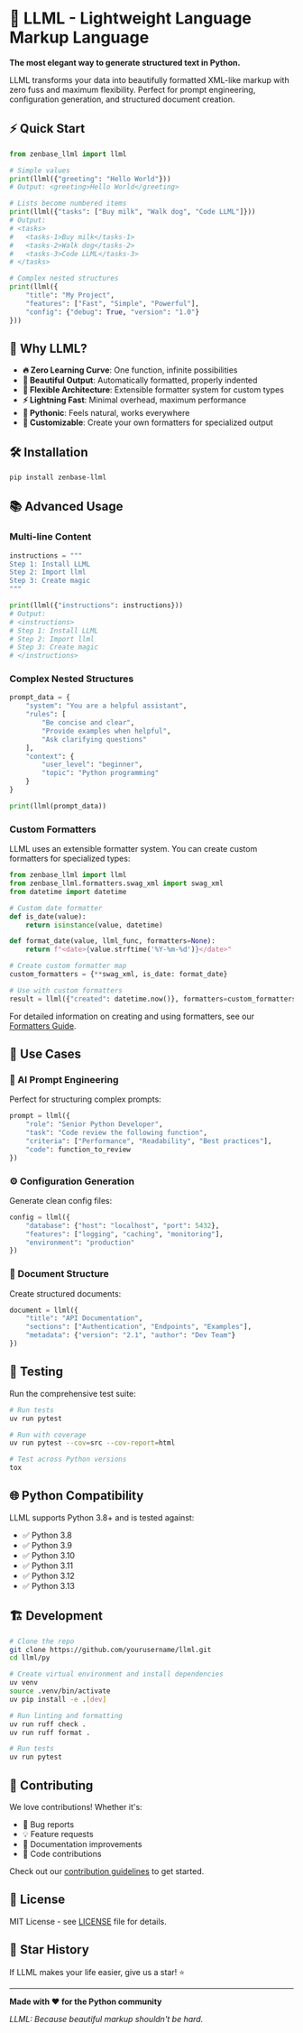# 🚀 LLML - Lightweight Language Markup Language

**The most elegant way to generate structured text in Python.**

LLML transforms your data into beautifully formatted XML-like markup with zero fuss and maximum flexibility. Perfect for prompt engineering, configuration generation, and structured document creation.

## ⚡ Quick Start

```python
from zenbase_llml import llml

# Simple values
print(llml({"greeting": "Hello World"}))
# Output: <greeting>Hello World</greeting>

# Lists become numbered items
print(llml({"tasks": ["Buy milk", "Walk dog", "Code LLML"]}))
# Output:
# <tasks>
#   <tasks-1>Buy milk</tasks-1>
#   <tasks-2>Walk dog</tasks-2>
#   <tasks-3>Code LLML</tasks-3>
# </tasks>

# Complex nested structures
print(llml({
    "title": "My Project",
    "features": ["Fast", "Simple", "Powerful"],
    "config": {"debug": True, "version": "1.0"}
}))
```

## 🎯 Why LLML?

- **🔥 Zero Learning Curve**: One function, infinite possibilities
- **🎨 Beautiful Output**: Automatically formatted, properly indented
- **🔧 Flexible Architecture**: Extensible formatter system for custom types
- **⚡ Lightning Fast**: Minimal overhead, maximum performance
- **🌟 Pythonic**: Feels natural, works everywhere
- **🔧 Customizable**: Create your own formatters for specialized output

## 🛠️ Installation

```bash
pip install zenbase-llml
```

## 📚 Advanced Usage

### Multi-line Content
```python
instructions = """
Step 1: Install LLML
Step 2: Import llml
Step 3: Create magic
"""

print(llml({"instructions": instructions}))
# Output:
# <instructions>
# Step 1: Install LLML
# Step 2: Import llml
# Step 3: Create magic
# </instructions>
```

### Complex Nested Structures
```python
prompt_data = {
    "system": "You are a helpful assistant",
    "rules": [
        "Be concise and clear",
        "Provide examples when helpful",
        "Ask clarifying questions"
    ],
    "context": {
        "user_level": "beginner",
        "topic": "Python programming"
    }
}

print(llml(prompt_data))
```

### Custom Formatters
LLML uses an extensible formatter system. You can create custom formatters for specialized types:

```python
from zenbase_llml import llml
from zenbase_llml.formatters.swag_xml import swag_xml
from datetime import datetime

# Custom date formatter
def is_date(value):
    return isinstance(value, datetime)

def format_date(value, llml_func, formatters=None):
    return f"<date>{value.strftime('%Y-%m-%d')}</date>"

# Create custom formatter map
custom_formatters = {**swag_xml, is_date: format_date}

# Use with custom formatters
result = llml({"created": datetime.now()}, formatters=custom_formatters)
```

For detailed information on creating and using formatters, see our [Formatters Guide](docs/formatters.md).

## 🎪 Use Cases

### 🤖 AI Prompt Engineering
Perfect for structuring complex prompts:
```python
prompt = llml({
    "role": "Senior Python Developer",
    "task": "Code review the following function",
    "criteria": ["Performance", "Readability", "Best practices"],
    "code": function_to_review
})
```

### ⚙️ Configuration Generation
Generate clean config files:
```python
config = llml({
    "database": {"host": "localhost", "port": 5432},
    "features": ["logging", "caching", "monitoring"],
    "environment": "production"
})
```

### 📄 Document Structure
Create structured documents:
```python
document = llml({
    "title": "API Documentation",
    "sections": ["Authentication", "Endpoints", "Examples"],
    "metadata": {"version": "2.1", "author": "Dev Team"}
})
```

## 🧪 Testing

Run the comprehensive test suite:

```bash
# Run tests
uv run pytest

# Run with coverage
uv run pytest --cov=src --cov-report=html

# Test across Python versions
tox
```

## 🌐 Python Compatibility

LLML supports Python 3.8+ and is tested against:
- ✅ Python 3.8
- ✅ Python 3.9
- ✅ Python 3.10
- ✅ Python 3.11
- ✅ Python 3.12
- ✅ Python 3.13

## 🏗️ Development

```bash
# Clone the repo
git clone https://github.com/yourusername/llml.git
cd llml/py

# Create virtual environment and install dependencies
uv venv
source .venv/bin/activate
uv pip install -e .[dev]

# Run linting and formatting
uv run ruff check .
uv run ruff format .

# Run tests
uv run pytest
```

## 🤝 Contributing

We love contributions! Whether it's:
- 🐛 Bug reports
- 💡 Feature requests
- 📝 Documentation improvements
- 🔧 Code contributions

Check out our [contribution guidelines](CONTRIBUTING.md) to get started.

## 📄 License

MIT License - see [LICENSE](LICENSE) file for details.

## 🌟 Star History

If LLML makes your life easier, give us a star! ⭐

---

**Made with ❤️ for the Python community**

*LLML: Because beautiful markup shouldn't be hard.*
